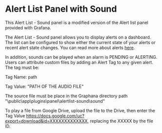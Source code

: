 # Alert List Panel with Sound

This Alert List - Sound panel is a modified version of the Alert list panel provided with Grafana.

The Alert List - Sound panel allows you to display alerts on a dashboard. The list can be configured to show either the current state of your alerts or recent alert state changes. You can read more about alerts [here](http://docs.grafana.org/alerting/rules).

In addition, sounds can be played when an alarm is PENDING or ALERTING. Users can attribute custom files by adding an Alert Tag to any given alert. The tag must be:

Tag Name: path

Tag Value: "PATH OF THE AUDIO FILE"

The source file must be place in the Graphana directory path "\public\app\plugins\panel\alertlist-sound\sound"

To play a file from Google Drive, upload the file to the Drive, then enter the Tag Value https://docs.google.com/uc?export=download&id=XXXXXXXXXXXXX, replacing the XXXXX by the file ID.